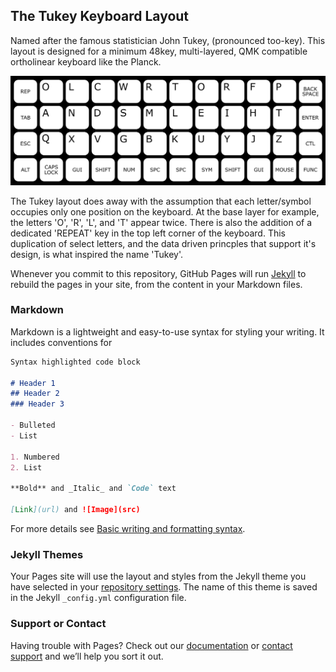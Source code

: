 ## The Tukey Keyboard Layout

Named after the famous statistician John Tukey, (pronounced too-key). This layout is designed for a minimum 48key, multi-layered, QMK compatible ortholinear keyboard like the Planck.

![image](letters_layout.png)

The Tukey layout does away with the assumption that each letter/symbol occupies only one position on the keyboard. At the base layer for example, the letters 'O', 'R', 'L', and 'T' appear twice. There is also the addition of a dedicated 'REPEAT' key in the top left corner of the keyboard. This duplication of select letters, and the data driven princples that support it's design, is what inspired the name 'Tukey'.

Whenever you commit to this repository, GitHub Pages will run [Jekyll](https://jekyllrb.com/) to rebuild the pages in your site, from the content in your Markdown files.

### Markdown

Markdown is a lightweight and easy-to-use syntax for styling your writing. It includes conventions for

```markdown
Syntax highlighted code block

# Header 1
## Header 2
### Header 3

- Bulleted
- List

1. Numbered
2. List

**Bold** and _Italic_ and `Code` text

[Link](url) and ![Image](src)
```

For more details see [Basic writing and formatting syntax](https://docs.github.com/en/github/writing-on-github/getting-started-with-writing-and-formatting-on-github/basic-writing-and-formatting-syntax).

### Jekyll Themes

Your Pages site will use the layout and styles from the Jekyll theme you have selected in your [repository settings](https://github.com/mkstp/tukey/settings/pages). The name of this theme is saved in the Jekyll `_config.yml` configuration file.

### Support or Contact

Having trouble with Pages? Check out our [documentation](https://docs.github.com/categories/github-pages-basics/) or [contact support](https://support.github.com/contact) and we’ll help you sort it out.
